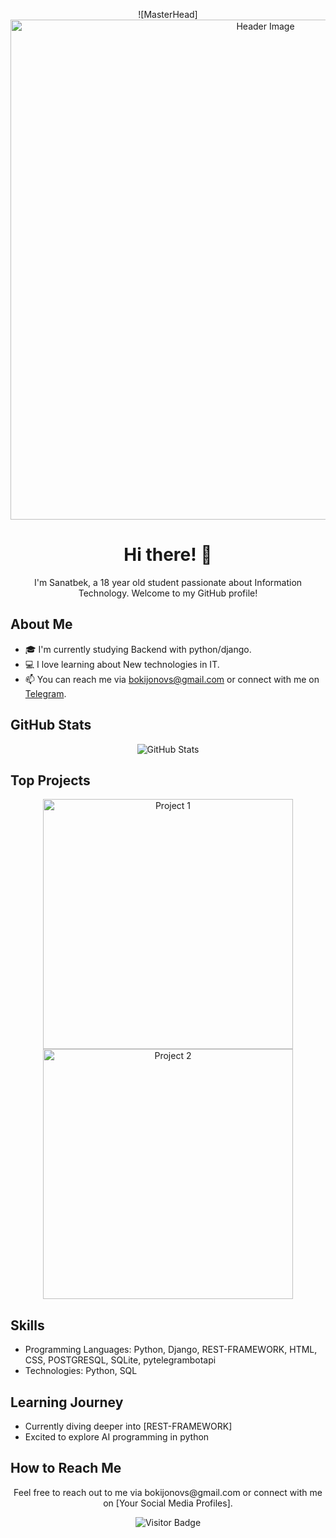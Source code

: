 <!-- Your Header -->
<p align="center">
  ![MasterHead]<img src="https://prnt.sc/D4xxR2hQxNtB" width="800" alt="Header Image">
</p>

<!-- Your Introduction -->
<h1 align="center">Hi there! 👋</h1>

<p align="center">
  I'm Sanatbek, a 18 year old student passionate about Information Technology. Welcome to my GitHub profile!
</p>

<!-- Your About Me Section -->
## About Me

- 🎓 I'm currently studying Backend with python/django.
- 💻 I love learning about New technologies in IT.
- 📫 You can reach me via bokijonovs@gmail.com or connect with me on <a href="https://t.me/bokijonov_s">Telegram</a>.

<!-- Your GitHub Stats -->
## GitHub Stats

<p align="center">
  <img src="https://github-readme-stats.vercel.app/api?username=BokijonovS&show_icons=true&theme=radical" alt="GitHub Stats">
</p>

<!-- Your Top Projects -->
## Top Projects

<p align="center">
  <a href="https://github.com/BokijonovS/fruitables">
    <img src="https://prnt.sc/PjeDFR2CZXjo" width="400" alt="Project 1">
  </a>
  <a href="https://github.com/BokijonovS/aristocats">
    <img src="https://prnt.sc/0tDuV0Rb5vJ7" width="400" alt="Project 2">
  </a>
</p>

<!-- Your Skills Section -->
## Skills

- Programming Languages: Python, Django, REST-FRAMEWORK, HTML, CSS, POSTGRESQL, SQLite, pytelegrambotapi
- Technologies: Python, SQL

<!-- Your Learning Journey Section -->
## Learning Journey

- Currently diving deeper into [REST-FRAMEWORK]
- Excited to explore AI programming in python

<!-- Your How to Reach Me Section -->
## How to Reach Me

<p align="center">
  Feel free to reach out to me via bokijonovs@gmail.com or connect with me on [Your Social Media Profiles].
</p>

<!-- Footer -->
<p align="center">
  <img src="https://img.shields.io/badge/dynamic/json?color=brightgreen&label=visitors&query=value&url=https://api.countapi.xyz/hit/BokijonovS.BokijonovS/visits" alt="Visitor Badge">
</p>

